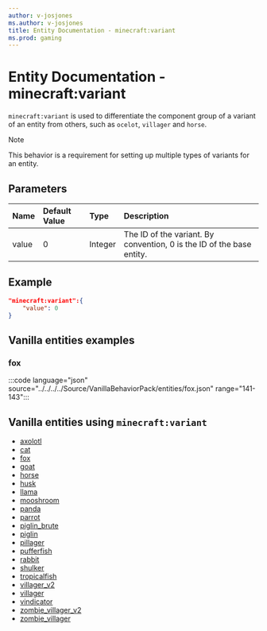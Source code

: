 ```yaml
---
author: v-josjones
ms.author: v-josjones
title: Entity Documentation - minecraft:variant
ms.prod: gaming
---
```


# Entity Documentation -  minecraft:variant

`minecraft:variant` is used to differentiate the component group of a variant of an entity from others, such as `ocelot`, `villager` and `horse`.

> [!NOTE]
> This behavior is a requirement for setting up multiple types of variants for an entity.

## Parameters

|Name |Default Value  |Type  |Description  |
|:----------|:----------|:----------|:----------|
|value| 0| Integer|  The ID of the variant. By convention, 0 is the ID of the base entity. |

## Example

```json
"minecraft:variant":{
    "value": 0
}
```

## Vanilla entities examples

### fox

:::code language="json" source="../../../../Source/VanillaBehaviorPack/entities/fox.json" range="141-143":::

## Vanilla entities using `minecraft:variant`

- [axolotl](../../../../Source/VanillaBehaviorPack_Snippets/entities/axolotl.md)
- [cat](../../../../Source/VanillaBehaviorPack_Snippets/entities/cat.md)
- [fox](../../../../Source/VanillaBehaviorPack_Snippets/entities/fox.md)
- [goat](../../../../Source/VanillaBehaviorPack_Snippets/entities/goat.md)
- [horse](../../../../Source/VanillaBehaviorPack_Snippets/entities/horse.md)
- [husk](../../../../Source/VanillaBehaviorPack_Snippets/entities/husk.md)
- [llama](../../../../Source/VanillaBehaviorPack_Snippets/entities/llama.md)
- [mooshroom](../../../../Source/VanillaBehaviorPack_Snippets/entities/mooshroom.md)
- [panda](../../../../Source/VanillaBehaviorPack_Snippets/entities/panda.md)
- [parrot](../../../../Source/VanillaBehaviorPack_Snippets/entities/parrot.md)
- [piglin_brute](../../../../Source/VanillaBehaviorPack_Snippets/entities/piglin_brute.md)
- [piglin](../../../../Source/VanillaBehaviorPack_Snippets/entities/piglin.md)
- [pillager](../../../../Source/VanillaBehaviorPack_Snippets/entities/pillager.md)
- [pufferfish](../../../../Source/VanillaBehaviorPack_Snippets/entities/pufferfish.md)
- [rabbit](../../../../Source/VanillaBehaviorPack_Snippets/entities/rabbit.md)
- [shulker](../../../../Source/VanillaBehaviorPack_Snippets/entities/shulker.md)
- [tropicalfish](../../../../Source/VanillaBehaviorPack_Snippets/entities/tropicalfish.md)
- [villager_v2](../../../../Source/VanillaBehaviorPack_Snippets/entities/villager_v2.md)
- [villager](../../../../Source/VanillaBehaviorPack_Snippets/entities/villager.md)
- [vindicator](../../../../Source/VanillaBehaviorPack_Snippets/entities/vindicator.md)
- [zombie_villager_v2](../../../../Source/VanillaBehaviorPack_Snippets/entities/zombie_villager_v2.md)
- [zombie_villager](../../../../Source/VanillaBehaviorPack_Snippets/entities/zombie_villager.md)

